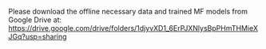 Please download the offline necessary data and trained MF models from Google Drive at:
https://drive.google.com/drive/folders/1djyvXD1_6ErPJXNlysBpPHmTHMieXJGq?usp=sharing

